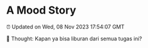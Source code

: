 # A Mood Story

⏰ Updated on Wed, 08 Nov 2023 17:54:07 GMT

💭 Thought: Kapan ya bisa liburan dari semua tugas ini?

